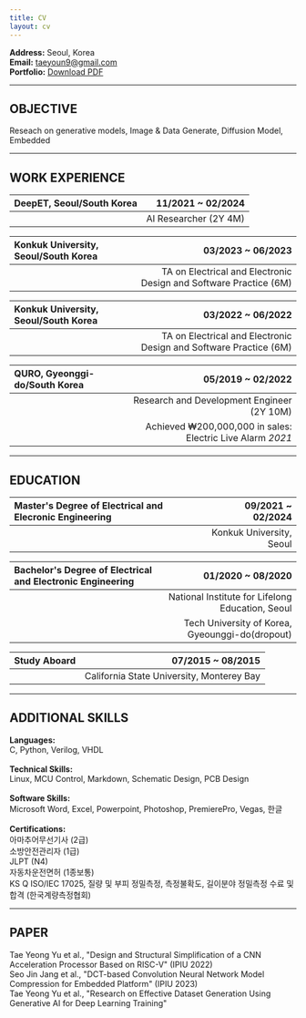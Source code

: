 ```yaml
---
title: CV
layout: cv
---
```


**Address:** Seoul, Korea   
**Email:** taeyoun9@gmail.com   
**Portfolio:** [Download PDF](portfolio.pdf)
   
---
   
## OBJECTIVE

Reseach on generative models, Image & Data Generate, Diffusion Model, Embedded
   
---
   
## WORK EXPERIENCE

|DeepET, Seoul/South Korea|11/2021 ~ 02/2024|
|:---|---:|
||AI Researcher (2Y 4M)|

|Konkuk University, Seoul/South Korea|03/2023 ~ 06/2023|
|:---|---:|
||TA on Electrical and Electronic Design and Software Practice (6M)|

|Konkuk University, Seoul/South Korea|03/2022 ~ 06/2022|
|:---|---:|
||TA on Electrical and Electronic Design and Software Practice (6M)|

|QURO, Gyeonggi-do/South Korea|05/2019 ~ 02/2022|
|:---|---:|
||Research and Development Engineer (2Y 10M)|
||Achieved ₩200,000,000 in sales: Electric Live Alarm *2021*|

---

## EDUCATION

|Master's Degree of Electrical and Elecronic Engineering|09/2021 ~ 02/2024|
|:---|---:|
||Konkuk University, Seoul|

|Bachelor's Degree of Electrical and Electronic Engineering|01/2020 ~ 08/2020|
|:---|---:|
||National Institute for Lifelong Education, Seoul|
||Tech University of Korea, Gyeounggi-do(dropout)|

|Study Aboard|07/2015 ~ 08/2015|
|:---|---:|
||California State University, Monterey Bay|

---

## ADDITIONAL SKILLS

**Languages:**<br>
C, Python, Verilog, VHDL<br><br>
**Technical Skills:**<br>
Linux, MCU Control, Markdown, Schematic Design, PCB Design<br><br>
**Software Skills:**<br>
Microsoft Word, Excel, Powerpoint, Photoshop, PremierePro, Vegas, 한글<br><br>
**Certifications:**<br>
아마추어무선기사 (2급) <br>
소방안전관리자 (1급)<br>
JLPT (N4)<br>
자동차운전면허 (1종보통)<br>
KS Q ISO/IEC 17025, 질량 및 부피 정밀측정, 측정불확도, 길이분야 정밀측정 수료 및 합격 (한국계량측정협회)<br>

---

## PAPER
Tae Yeong Yu et al., "Design and Structural Simplification of a CNN Acceleration Processor Based on RISC-V" (IPIU 2022)<br>
Seo Jin Jang et al., "DCT-based Convolution Neural Network Model Compression for Embedded Platform" (IPIU 2023)<br>
Tae Yeong Yu et al., "Research on Effective Dataset Generation Using Generative AI for Deep Learning Training"<br>